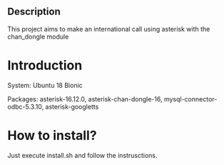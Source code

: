 ## Description
This project aims to make an international call using asterisk with the chan_dongle module

# Introduction

System: Ubuntu 18 Bionic

Packages: asterisk-16.12.0, asterisk-chan-dongle-16, mysql-connector-odbc-5.3.10, asterisk-googletts

# How to install?

Just execute install.sh and follow the instrusctions.